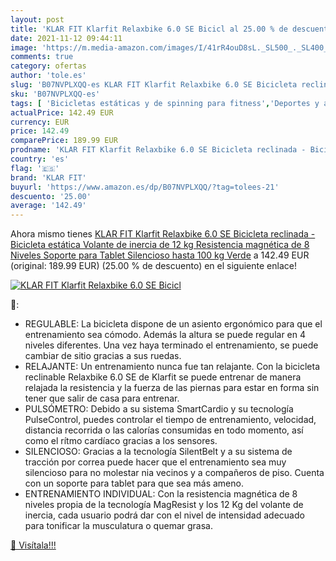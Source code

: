 ```yaml
---
layout: post
title: 'KLAR FIT Klarfit Relaxbike 6.0 SE Bicicl al 25.00 % de descuento'
date: 2021-11-12 09:44:11
image: 'https://m.media-amazon.com/images/I/41rR4ouD8sL._SL500_._SL400_.jpg'
comments: true
category: ofertas
author: 'tole.es'
slug: 'B07NVPLXQQ-es KLAR FIT Klarfit Relaxbike 6.0 SE Bicicleta reclinada -...'
sku: 'B07NVPLXQQ-es'
tags: [ 'Bicicletas estáticas y de spinning para fitness','Deportes y aire libre','Fitness y ejercicio','Máquinas de cardio para fitness','bicicleta','klar fit', ]
actualPrice: 142.49 EUR
currency: EUR
price: 142.49
comparePrice: 189.99 EUR
prodname: 'KLAR FIT Klarfit Relaxbike 6.0 SE Bicicleta reclinada - Bicicleta estática  Volante de inercia de 12 kg  Resistencia magnética de 8 Niveles  Soporte para Tablet  Silencioso  hasta 100 kg  Verde'
country: 'es'
flag: '🇪🇸'
brand: 'KLAR FIT'
buyurl: 'https://www.amazon.es/dp/B07NVPLXQQ/?tag=tolees-21'
descuento: '25.00'
average: '142.49'
---
```


Ahora mismo tienes [KLAR FIT Klarfit Relaxbike 6.0 SE Bicicleta reclinada - Bicicleta estática  Volante de inercia de 12 kg  Resistencia magnética de 8 Niveles  Soporte para Tablet  Silencioso  hasta 100 kg  Verde](https://www.amazon.es/dp/B07NVPLXQQ/?tag=tolees-21) a 142.49 EUR (original: 189.99 EUR) (25.00 %  de descuento) en el siguiente enlace!

[![KLAR FIT Klarfit Relaxbike 6.0 SE Bicicl](https://m.media-amazon.com/images/I/41rR4ouD8sL._SL500_._SL400_.jpg)](https://www.amazon.es/dp/B07NVPLXQQ/?tag=tolees-21)

🔎:

- REGULABLE: La bicicleta dispone de un asiento ergonómico para que el entrenamiento sea cómodo. Además la altura se puede regular en 4 niveles diferentes. Una vez haya terminado el entrenamiento, se puede cambiar de sitio gracias a sus ruedas.
- RELAJANTE: Un entrenamiento nunca fue tan relajante. Con la bicicleta reclinable Relaxbike 6.0 SE de Klarfit se puede entrenar de manera relajada la resistencia y la fuerza de las piernas para estar en forma sin tener que salir de casa para entrenar.
- PULSÓMETRO: Debido a su sistema SmartCardio y su tecnología PulseControl, puedes controlar el tiempo de entrenamiento, velocidad, distancia recorrida o las calorías consumidas en todo momento, así como el rítmo cardíaco gracias a los sensores.
- SILENCIOSO: Gracias a la tecnología SilentBelt y a su sistema de tracción por correa puede hacer que el entrenamiento sea muy silencioso para no molestar nia vecinos y a compañeros de piso. Cuenta con un soporte para tablet para que sea más ameno.
- ENTRENAMIENTO INDIVIDUAL: Con la resistencia magnética de 8 niveles propia de la tecnología MagResist y los 12 Kg del volante de inercia, cada usuario podrá dar con el nivel de intensidad adecuado para tonificar la musculatura o quemar grasa.

[🛒 Visítala!!!](https://www.amazon.es/dp/B07NVPLXQQ/?tag=tolees-21)
